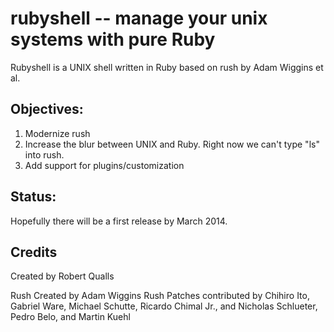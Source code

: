 # rubyshell -- manage your unix systems with pure Ruby

Rubyshell is a UNIX shell written in Ruby based on rush by Adam Wiggins et al.

## Objectives:

  1. Modernize rush
  2. Increase the blur between UNIX and Ruby. Right now we can't type "ls" into rush.
  3. Add support for plugins/customization

## Status:

Hopefully there will be a first release by March 2014.

## Credits

Created by Robert Qualls

Rush Created by Adam Wiggins
Rush Patches contributed by Chihiro Ito, Gabriel Ware, Michael Schutte, Ricardo Chimal Jr., and Nicholas Schlueter, Pedro Belo, and Martin Kuehl

